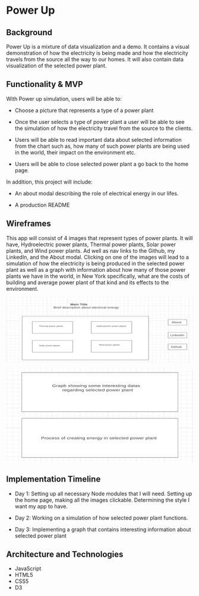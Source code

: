 # Power Up

## Background

Power Up is a mixture of data visualization and a demo. It contains a visual demonstration of how the electricity is being made and how the electricity travels from the source all the way to our homes. It will also contain data visualization of the selected power plant. 

## Functionality & MVP


With Power up simulation, users will be able to: 

* Choose a picture that represents a type of a power plant 

* Once the user selects a type of power plant a user will be able to see the simulation of how the electricity travel from the source to the clients.

* Users will be able to read important data about selected information from the chart such as, how many of such power plants are being used in the world, their impact on the environment etc.

* Users will be able to close selected power plant a go back to the home page.

In  addition, this project will include:

* An about modal describing the role of electrical energy in our lifes.

* A production README 

## Wireframes 

This app will consist of 4 images that represent types of power plants. It will have, Hydroelectric power plants, Thermal power plants, Solar power plants, and Wind power plants. Ad well as nav links to the Github, my LinkedIn, and the About modal. Clicking on one of the images will lead to a simulation of how the electricity is being produced in the selected power plant as well as a graph with information about how many of those power plants we have in the world, in New York specifically, what are the costs of building and average  power plant of that kind and its effects to the environment. 


![main](./main.png)



![show](./show.png)


## Implementation Timeline


* Day 1: Setting up all necessary Node modules that I will need. Setting up the home page, making all the images clickable. Determining the style I want my app to have.

* Day 2: Working on a simulation of how selected power plant functions.

* Day 3: Implementing a graph that contains  interesting information about selected power plant 


## Architecture and Technologies 


* JavaScript 
* HTML5 
* CSS5 
* D3










